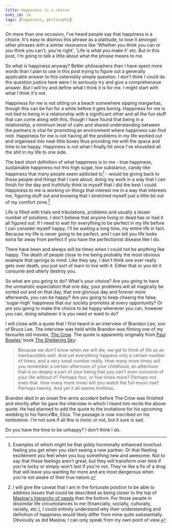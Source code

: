 ```yaml
---
title: Happiness is a choice
enki_id: 14
tags: [happiness, philosophy]
---
```

On more than one occasion, I've heard people say that happiness is a choice. It's easy to dismiss this phrase as a platitude, to lose it amongst other phrases with a similar resonance like 'Whether you think you can or you think you can't, you're right', 'Life is what you make it' etc. But in this post, I'm going to talk a little about what the phrase means to me.

So what is happiness anyway? Better philosophers than I have spent more words than I plan to use in this post trying to figure out a generally applicable answer to this ostensibly simple question. I don't think I could do the question justice here were I to seriously try and give a comprehensive answer. But I will try and define what I think it is for me. I might start with what I think it's not.

Happiness for me is not sitting on a beach somewhere sipping margaritas, though this can be fun for a while before it gets boring. Happiness for me is not tied to being in a relationship with a significant other and all the fun stuff that can come along with this, though I have found that being in a relationship, a minimum level of calm and shared understanding between the partners is vital for promoting an environment where happiness can find root. Happiness for me is not having all the problems in my life worked out and organised into neat little boxes thus providing me with the space and time to be happy. Happiness is not what I finally hit once I've shovelled all the shit in my life to one side.

The best short definition of what happiness is to me - true happiness, sustainable happiness not this high sugar, low substance, candy-like happiness that many people seem addicted to[^1] - would be giving back to those people and things that I care about, doing my work in a way that I can finish for the day and truthfully think to myself that I did the best I could. Happiness to me is working on things that interest me in a way that interests me, figuring stuff out and knowing that I stretched myself just a little bit out of my comfort zone.[^2]

Life is filled with trials and tribulations, problems and usually a lesser number of solutions. I don't believe that anyone living or dead has or had it all figured out. If I need to wait for everything to be perfect in my life before I can consider myself happy, I'll be waiting a long time, my entire life in fact. Because my life is never going to be perfect, and I can tell you life looks extra far away from perfect if you have the perfectionist disease like I do.

There have been and always will be times when I could not be anything like happy. The death of people close to me being probably the most obvious example that springs to mind. Like they say, I don't think one ever really gets over death, you just sort of learn to live with it. Either that or you let it consume and utterly destroy you.

So what are you going to do? What's your choice? Are you going to have the unrealistic expectation that one day, your problems will all magically be sorted out and on that day, that one glorious day and forever more afterwards, you can be happy? Are you going to keep chasing the false, 'sugar-high' happiness that our society promotes at every opportunity? Or are you going to make the choice to be happy whenever you can, however you can, doing whatever it is you need or want to do?

I will close with a quote that I first heard in an interview of Brandon Lee, son of Bruce Lee. The interview was held while Brandon was filming one of my favourite old movies, [The Crow](http://en.wikipedia.org/wiki/The_Crow_%28film%29). The quote is apparently originally from [Paul Bowles'](http://en.wikipedia.org/wiki/Paul_Bowles) book [The Sheltering Sky](http://en.wikipedia.org/wiki/The_Sheltering_Sky):

> Because we don't know when we will die, we get to think of life as an inexhaustible well. And yet everything happens only a certain number of times, and a very small number really. How many more times will you remember a certain afternoon of your childhood, an afternoon that is so deeply a part of your being that you can't even conceive of your life without it? Perhaps four, or five times more? Perhaps not even that. How many more times will you watch the full moon rise? Perhaps twenty. And yet it all seems limitless...

Brandon died in an onset fire-arms accident before The Crow was finished and shortly after he gave the interview in which I heard him recite the above quote. He had planned to add the quote to the invitations for his upcoming wedding to his fianc√©e, Eliza. The passage is now inscribed on his tombstone. I'm not sure if all this is ironic or not, but it sure is sad.

Do you have the time to be unhappy? I don't think I do.

[^1]: Examples of which might be that giddy hormonally enhanced love/lust feeling you get when you start seeing a new partner. Or that fleeting excitement you feel when you buy something new and awesome. Not to say that these feelings aren't great, but they will transform over time if you're lucky or simply won't last if you're not. They're like a fix of a drug that will leave you wanting for more and are most dangerous when you're not aware of their true nature.

[^2]: I will give the caveat that I am in the fortunate position to be able to address issues that could be described as being closer to the top of [Maslow's hierarchy of needs](http://en.wikipedia.org/wiki/Maslow%27s_hierarchy_of_needs) than the bottom. For those people in dissimilar life circumstances to me (financially, socially, culturally, racially, etc.), I could entirely understand why their understanding and definition of happiness would likely differ from mine quite substantially. Obviously as did Maslow, I can only speak from my own point of view.
